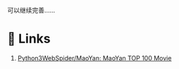 可以继续完善……

# :1234:  Links

1.  [Python3WebSpider/MaoYan: MaoYan TOP 100 Movie](https://github.com/Python3WebSpider/MaoYan/ "Python3WebSpider/MaoYan: MaoYan TOP 100 Movie")
